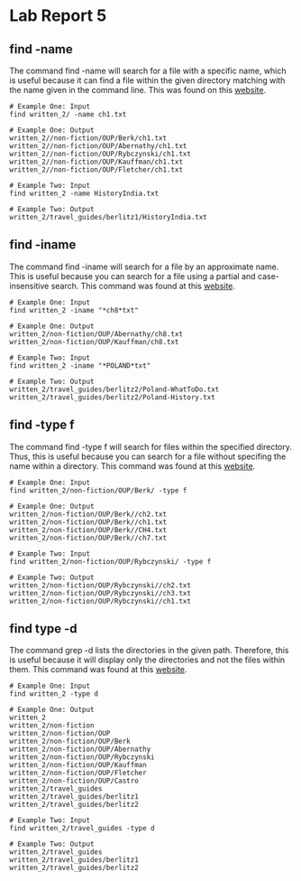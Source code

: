 # Lab Report 5


## find -name
The command find -name will search for a file with a specific name, which is useful because it can find a file within the given directory matching with the name given in the command line. This was found on this [website](https://www.geeksforgeeks.org/find-command-in-linux-with-examples/).
```
# Example One: Input
find written_2/ -name ch1.txt

```
```
# Example One: Output 
written_2//non-fiction/OUP/Berk/ch1.txt
written_2//non-fiction/OUP/Abernathy/ch1.txt
written_2//non-fiction/OUP/Rybczynski/ch1.txt
written_2//non-fiction/OUP/Kauffman/ch1.txt
written_2//non-fiction/OUP/Fletcher/ch1.txt
```
```
# Example Two: Input
find written_2 -name HistoryIndia.txt

```
```
# Example Two: Output
written_2/travel_guides/berlitz1/HistoryIndia.txt
```


## find -iname
The command find -iname will search for a file by an approximate name. This is useful because you can search for a file using a partial and case-insensitive search. This command was found at this [website](https://www.redhat.com/sysadmin/linux-find-command).
```
# Example One: Input
find written_2 -iname "*ch8*txt"
```
```
# Example One: Output
written_2/non-fiction/OUP/Abernathy/ch8.txt
written_2/non-fiction/OUP/Kauffman/ch8.txt
```
```
# Example Two: Input
find written_2 -iname "*POLAND*txt"
```
```
# Example Two: Output
written_2/travel_guides/berlitz2/Poland-WhatToDo.txt
written_2/travel_guides/berlitz2/Poland-History.txt
```

## find -type f
The command find -type f will search for files within the specified directory. Thus, this is useful because you can search for a file without specifing the name within a directory. This command was found at this [website](https://www.redhat.com/sysadmin/linux-find-command).
```
# Example One: Input
find written_2/non-fiction/OUP/Berk/ -type f
```
```
# Example One: Output
written_2/non-fiction/OUP/Berk//ch2.txt
written_2/non-fiction/OUP/Berk//ch1.txt
written_2/non-fiction/OUP/Berk//CH4.txt
written_2/non-fiction/OUP/Berk//ch7.txt
```
```
# Example Two: Input
find written_2/non-fiction/OUP/Rybczynski/ -type f        
```
```
# Example Two: Output
written_2/non-fiction/OUP/Rybczynski//ch2.txt
written_2/non-fiction/OUP/Rybczynski//ch3.txt
written_2/non-fiction/OUP/Rybczynski//ch1.txt
```

## find type -d
The command grep -d lists the directories in the given path. Therefore, this is useful because it will display only the directories and not the files within them. This command was found at this [website](https://www.redhat.com/sysadmin/linux-find-command).
```
# Example One: Input
find written_2 -type d
```
```
# Example One: Output
written_2
written_2/non-fiction
written_2/non-fiction/OUP
written_2/non-fiction/OUP/Berk
written_2/non-fiction/OUP/Abernathy
written_2/non-fiction/OUP/Rybczynski
written_2/non-fiction/OUP/Kauffman
written_2/non-fiction/OUP/Fletcher
written_2/non-fiction/OUP/Castro
written_2/travel_guides
written_2/travel_guides/berlitz1
written_2/travel_guides/berlitz2
```
```
# Example Two: Input
find written_2/travel_guides -type d
```
```
# Example Two: Output
written_2/travel_guides
written_2/travel_guides/berlitz1
written_2/travel_guides/berlitz2
```


